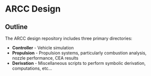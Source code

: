 # ARCC Design

## Outline
The ARCC design repository includes three primary directories:
* **Controller** - Vehicle simulation
* **Propulsion** - Propulsion systems, particularly combustion analysis, nozzle performance, CEA results
* **Derivation** - Miscellaneous scripts to perform symbolic derivation, computations, etc...


